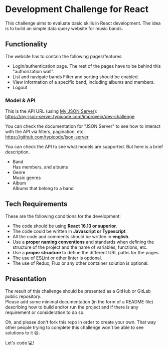 # Development Challenge for React

This challenge aims to evaluate basic skills in React development. The idea is to build an simple data query website for music bands.

## Functionality

The website has to contain the following pages/features:
* Login/authentication page. The rest of the pages have to be behind this "authorization wall".
* List and navigate bands
  Filter and sorting should be enabled.
* View information of a specific band, including albums and members.
* Logout


### Model & API

This is the API URL (using [My JSON Server](https://my-json-server.typicode.com/)):<br/>
https://my-json-server.typicode.com/improvein/dev-challenge

You can check the documentation for "JSON Server" to see how to interact with the API via filters, pagination, etc:<br/>
https://github.com/typicode/json-server

You can check the API to see what models are supported. But here is a brief description.

* Band<br/>
  Has members, and albums
* Genre<br/>
  Music genres
* Album<br/>
  Albums that belong to a band

## Tech Requirements

These are the following conditions for the development:
* The code should be using **React 16.13 or superior**.
* The code could be written in **Javascript or Typescript**.
* All the code and comments should be written in **english**.
* Use a **proper naming conventions** and standards when defining the structure of the project and the name of variables, functions, etc.
* Use a **proper structure** to define the different URL paths for the pages.
* The use of ESLint or other linter is optional.
* The use of Redux, Flux or any other container solution is optional.

## Presentation

The result of this challenge should be presented as a GitHub or GitLab public repository.<br/>
Please add some minimal documentation (in the form of a README file) describing how to build and/or run the project and if there is any requirement or consideration to do so.

Oh, and please don't fork this repo in order to create your own. That way other people trying to complete this challenge won't be able to see solutions to it 😆.

Let's code 💻!
